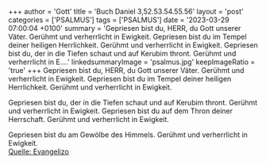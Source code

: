 +++
author = 'Gott'
title = 'Buch Daniel 3,52.53.54.55.56'
layout = 'post'
categories = ['PSALMUS']
tags = ['PSALMUS']
date = '2023-03-29 07:00:04 +0100'
summary = 'Gepriesen bist du, HERR, du Gott unserer Väter. Gerühmt und verherrlicht in Ewigkeit. Gepriesen bist du im Tempel deiner heiligen Herrlichkeit. Gerühmt und verherrlicht in Ewigkeit.  Gepriesen bist du, der in die Tiefen schaut und auf Kerubim thront. Gerühmt und verherrlicht in E....'
linkedsummaryImage = 'psalmus.jpg'
keepImageRatio = 'true'
+++
Gepriesen bist du, HERR, du Gott unserer Väter. Gerühmt und verherrlicht in Ewigkeit.
Gepriesen bist du im Tempel deiner heiligen Herrlichkeit. Gerühmt und verherrlicht in Ewigkeit.

Gepriesen bist du, der in die Tiefen schaut und auf Kerubim thront. Gerühmt und verherrlicht in Ewigkeit.<!--more-->
Gepriesen bist du auf dem Thron deiner Herrschaft. Gerühmt und verherrlicht in Ewigkeit.

Gepriesen bist du am Gewölbe des Himmels. Gerühmt und verherrlicht in Ewigkeit.<br> [Quelle: Evangelizo](https://evangeliumtagfuertag.org/DE/gospel)